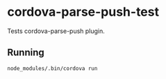 # cordova-parse-push-test

Tests cordova-parse-push plugin.

## Running

```
node_modules/.bin/cordova run
```